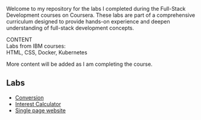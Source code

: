 Welcome to my repository for the labs I completed during the Full-Stack Development courses on Coursera. These labs are part of a comprehensive curriculum designed to provide hands-on experience and deepen understanding of full-stack development concepts.  

CONTENT  
Labs from IBM courses:  
HTML, CSS, Docker, Kubernetes

More content will be added as I am completing the course.

## Labs
- [Conversion](https://divinebi.github.io/fullstack-labs/IBM\JavaScript/conversion/)
- [Interest Calculator](https://divinebi.github.io/fullstack-labs/IBM/JavaScript/interest_calculator/)
- [Single page website](https://divinebi.github.io/fullstack-labs/IBM/JavaScript/singlepagewebsite/)

